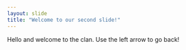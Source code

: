 ```yaml
---
layout: slide
title: "Welcome to our second slide!"
---
```

Hello and welcome to the clan.
Use the left arrow to go back!
